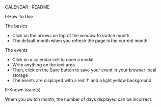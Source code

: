 CALENDAR : README

I-How To Use

The basics
- Click on the arrows on top of the window to switch month
- The default month when you refresh the page is the current month

The events
- Click on a calendar cell to open a modal
- Write anything on the text area
- Then, click on the Save button to save your event in your browser local storage
- The events are displayed with a red '!' and a light yellow background.

II-Known issue(s)

When you switch month, the number of days displayed can be incorrect.

